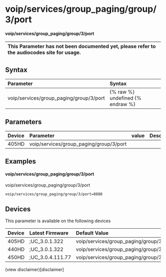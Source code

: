 ﻿---
description: voip/services/group_paging/group/3/port
search:
    keywords: ['voip','services','group_paging','group','3','port']
---

# voip/services/group_paging/group/3/port

#### voip/services/group_paging/group/3/port


| This Parameter has not been documented yet, please refer to the audiocodes site for usage.  |
| :--- |

## Syntax
| Parameter | Syntax |
| :--- | :--- |
|voip/services/group_paging/group/3/port | {% raw %} undefined {% endraw %} |

## Parameters
|Device|Parameter|value|Description|
|:---|:---|:---|:---|
| 405HD | voip/services/group_paging/group/3/port |  |  |

## Examples
#### voip/services/group_paging/group/3/port

voip/services/group_paging/group/3/port

```
voip/services/group_paging/group/3/port=8888
```

## Devices
This parameter is available on the following devices

| Device | Latest Firmware | Default Value |
|:---|:---|:---|
| 405HD | ;UC_3.0.1.322 | voip/services/group_paging/group/3/port=8888 
| 440HD | ;UC_3.0.1.322 | voip/services/group_paging/group/3/port=8888 
| 450HD | ;UC_3.0.4.111.77 | voip/services/group_paging/group/3/port=8888 

(view disclaimer)[disclaimer]
